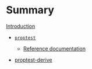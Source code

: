 # Summary

[Introduction](intro.md)

- [`proptest`](proptest/index.md)
  - [Reference documentation](proptest/reference-docs.md)

- [proptest-derive](proptest-derive/index.md)
